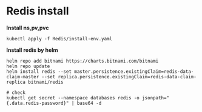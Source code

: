<h1>Redis install</h1>

<b>Install ns,pv,pvc</b>
<p>

```text
kubectl apply -f Redis/install-env.yaml
```
</p>

<b>Install redis by helm</b>
<p>

```text
helm repo add bitnami https://charts.bitnami.com/bitnami
helm repo update
helm install redis --set master.persistence.existingClaim=redis-data-claim-master --set replica.persistence.existingClaim=redis-data-claim-replica bitnami/redis

# check
kubectl get secret --namespace databases redis -o jsonpath="{.data.redis-password}" | base64 -d
```
</p>
